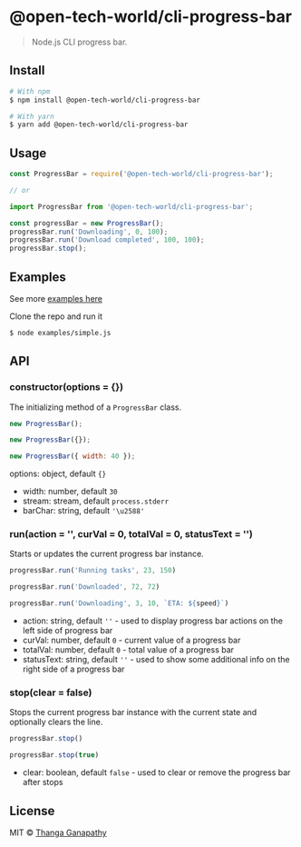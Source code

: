 # @open-tech-world/cli-progress-bar

> Node.js CLI progress bar.

## Install

```bash
# With npm
$ npm install @open-tech-world/cli-progress-bar

# With yarn
$ yarn add @open-tech-world/cli-progress-bar
```

## Usage

```js
const ProgressBar = require('@open-tech-world/cli-progress-bar');

// or

import ProgressBar from '@open-tech-world/cli-progress-bar';

const progressBar = new ProgressBar();
progressBar.run('Downloading', 0, 100);
progressBar.run('Download completed', 100, 100);
progressBar.stop();
```

## Examples

See more [examples here](/examples)

Clone the repo and run it

```bash
$ node examples/simple.js
```

## API

### constructor(options = {})
The initializing method of a `ProgressBar` class.

```js
new ProgressBar();

new ProgressBar({});

new ProgressBar({ width: 40 });
```

options: object, default `{}`

- width: number, default `30`
- stream: stream, default `process.stderr`
- barChar: string, default `'\u2588'`

### run(action = '', curVal = 0, totalVal = 0, statusText = '')
Starts or updates the current progress bar instance.

```js
progressBar.run('Running tasks', 23, 150)

progressBar.run('Downloaded', 72, 72)

progressBar.run('Downloading', 3, 10, `ETA: ${speed}`)
```

- action: string, default `''` - used to display progress bar actions on the left side of progress bar
- curVal: number, default `0` - current value of a progress bar
- totalVal: number, default `0` - total value of a progress bar
- statusText: string, default `''` - used to show some additional info on the right side of a progress bar

### stop(clear = false)
Stops the current progress bar instance with the current state and optionally clears the line.

```js
progressBar.stop()

progressBar.stop(true)
```

- clear: boolean, default `false` - used to clear or remove the progress bar after stops

## License

MIT © [Thanga Ganapathy](https://github.com/ganapathy888)
